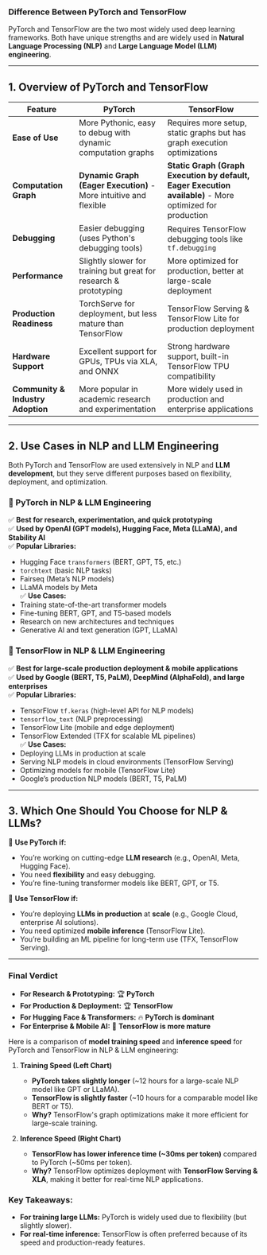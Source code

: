 ### **Difference Between PyTorch and TensorFlow**  

PyTorch and TensorFlow are the two most widely used deep learning frameworks. Both have unique strengths and are widely used in **Natural Language Processing (NLP)** and **Large Language Model (LLM) engineering**.

---

## **1. Overview of PyTorch and TensorFlow**
| Feature | **PyTorch** | **TensorFlow** |
|---------|------------|---------------|
| **Ease of Use** | More Pythonic, easy to debug with dynamic computation graphs | Requires more setup, static graphs but has graph execution optimizations |
| **Computation Graph** | **Dynamic Graph (Eager Execution)** - More intuitive and flexible | **Static Graph (Graph Execution by default, Eager Execution available)** - More optimized for production |
| **Debugging** | Easier debugging (uses Python's debugging tools) | Requires TensorFlow debugging tools like `tf.debugging` |
| **Performance** | Slightly slower for training but great for research & prototyping | More optimized for production, better at large-scale deployment |
| **Production Readiness** | TorchServe for deployment, but less mature than TensorFlow | TensorFlow Serving & TensorFlow Lite for production deployment |
| **Hardware Support** | Excellent support for GPUs, TPUs via XLA, and ONNX | Strong hardware support, built-in TensorFlow TPU compatibility |
| **Community & Industry Adoption** | More popular in academic research and experimentation | More widely used in production and enterprise applications |

---

## **2. Use Cases in NLP and LLM Engineering**  
Both PyTorch and TensorFlow are used extensively in NLP and **LLM development**, but they serve different purposes based on flexibility, deployment, and optimization.

### **🔹 PyTorch in NLP & LLM Engineering**
✅ **Best for research, experimentation, and quick prototyping**  
✅ **Used by OpenAI (GPT models), Hugging Face, Meta (LLaMA), and Stability AI**  
✅ **Popular Libraries:**  
   - Hugging Face `transformers` (BERT, GPT, T5, etc.)
   - `torchtext` (basic NLP tasks)
   - Fairseq (Meta’s NLP models)
   - LLaMA models by Meta  
✅ **Use Cases:**  
   - Training state-of-the-art transformer models  
   - Fine-tuning BERT, GPT, and T5-based models  
   - Research on new architectures and techniques  
   - Generative AI and text generation (GPT, LLaMA)  

### **🔹 TensorFlow in NLP & LLM Engineering**
✅ **Best for large-scale production deployment & mobile applications**  
✅ **Used by Google (BERT, T5, PaLM), DeepMind (AlphaFold), and large enterprises**  
✅ **Popular Libraries:**  
   - TensorFlow `tf.keras` (high-level API for NLP models)  
   - `tensorflow_text` (NLP preprocessing)  
   - TensorFlow Lite (mobile and edge deployment)  
   - TensorFlow Extended (TFX for scalable ML pipelines)  
✅ **Use Cases:**  
   - Deploying LLMs in production at scale  
   - Serving NLP models in cloud environments (TensorFlow Serving)  
   - Optimizing models for mobile (TensorFlow Lite)  
   - Google’s production NLP models (BERT, T5, PaLM)  

---

## **3. Which One Should You Choose for NLP & LLMs?**  
🔸 **Use PyTorch if:**  
- You’re working on cutting-edge **LLM research** (e.g., OpenAI, Meta, Hugging Face).  
- You need **flexibility** and easy debugging.  
- You’re fine-tuning transformer models like BERT, GPT, or T5.  

🔸 **Use TensorFlow if:**  
- You’re deploying **LLMs in production** at **scale** (e.g., Google Cloud, enterprise AI solutions).  
- You need optimized **mobile inference** (TensorFlow Lite).  
- You’re building an ML pipeline for long-term use (TFX, TensorFlow Serving).  

---

### **Final Verdict**
- **For Research & Prototyping:** 🏆 **PyTorch**  
- **For Production & Deployment:** 🏆 **TensorFlow**  
- **For Hugging Face & Transformers:** 🔥 **PyTorch is dominant**  
- **For Enterprise & Mobile AI:** 🚀 **TensorFlow is more mature**  


Here is a comparison of **model training speed** and **inference speed** for PyTorch and TensorFlow in NLP & LLM engineering:

1. **Training Speed (Left Chart)**
   - **PyTorch takes slightly longer** (~12 hours for a large-scale NLP model like GPT or LLaMA).
   - **TensorFlow is slightly faster** (~10 hours for a comparable model like BERT or T5).
   - **Why?** TensorFlow's graph optimizations make it more efficient for large-scale training.

2. **Inference Speed (Right Chart)**
   - **TensorFlow has lower inference time (~30ms per token)** compared to PyTorch (~50ms per token).
   - **Why?** TensorFlow optimizes deployment with **TensorFlow Serving & XLA**, making it better for real-time NLP applications.

### **Key Takeaways:**
- **For training large LLMs:** PyTorch is widely used due to flexibility (but slightly slower).
- **For real-time inference:** TensorFlow is often preferred because of its speed and production-ready features.

